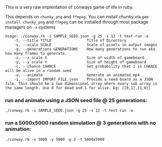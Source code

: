 This is a very raw implentation of conways game of life in ruby. 

This depends on `chunky_png` and `ffmpeg`. You can install chunky via `gem install chunky_png` and `ffmpeg` can be installed through most package managers on `-x` systems

```
Usage: ./conway.rb -i SAMPLE_SEED.json -g 25 -s 12 -t test-run -a
    -t, --title TITLE                Title of Directory
    -s, --scale SCALE                Scale of pixels in output images
    -g, --generations GENERATIONS    How many generations to run aka how many frames to generate.
    -x, --x_scale X                  Size of width of gameboard
    -y, --y_scale Y                  Size of height of gameboard
    -c, --chance CHANCE              Set probability that 1 in CHANCE will be alive in a random seed
    -a, --animate                    Generate an animated mp4
    -i, --import IMPORT_FILE.json    Provide a seed board as a JSON file. This should be a two dimensional array where every sub array is the same length. Use 0 for dead and 1 for alive. Eg: [[0,1],[1,0]]
```

### run and animate using a JSON seed file @ 25 generations:

```
./conway.rb -i SAMPLE_SEED.json -g 25 -s 12 -t test-run -a
```

### run a 5000x5000 random simulation @ 3 generations with no animation:

```
./conway.rb -x 5000 -y 5000 -g 3 -t 5000x5000 
```
